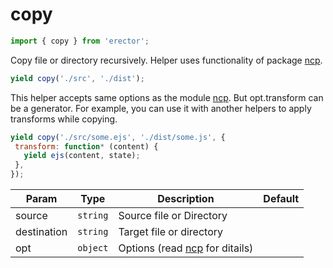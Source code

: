 copy
==
```js
import { copy } from 'erector';
```

Copy file or directory recursively. Helper uses functionality of package [ncp](https://www.npmjs.com/package/ncp).
```js
yield copy('./src', './dist');
```
This helper accepts same options as the module [ncp](https://www.npmjs.com/package/ncp).
But opt.transform can be a generator. For example, you can use it
with another helpers to apply transforms while copying.
```js
yield copy('./src/some.ejs', './dist/some.js', {
 transform: function* (content) {
   yield ejs(content, state);
 },
});
```

| Param  | Type                | Description  | Default   |
| ------ | ------------------- | ------------ | --------- |
| source | `string` | Source file or Directory | 
| destination | `string` | Target file or directory | 
| opt | `object` | Options (read [ncp](https://www.npmjs.com/package/ncp) for ditails) | 



